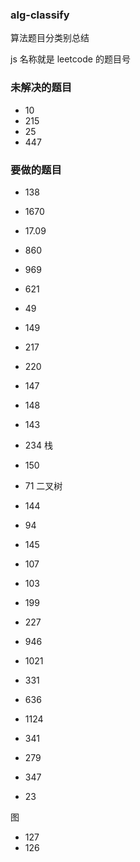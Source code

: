 ### alg-classify

算法题目分类别总结

js 名称就是 leetcode 的题目号

### 未解决的题目

- 10
- 215
- 25
- 447

### 要做的题目

- 138
- 1670
- 17.09
- 860
- 969
- 621
- 49
- 149
- 217
- 220
- 147
- 148
- 143
- 234
  栈
- 150
- 71
  二叉树
- 144
- 94
- 145
- 107
- 103
- 199

- 227
- 946
- 1021
- 331
- 636
- 1124
- 341
- 279
- 347
- 23

图

- 127
- 126
